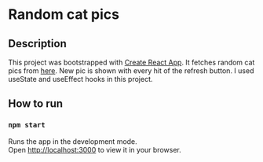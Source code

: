 # Random cat pics

## Description

This project was bootstrapped with [Create React App](https://github.com/facebook/create-react-app). It fetches random cat pics from [here](https://thatcopy.pw/catapi/). New pic is shown with every hit of the refresh button. I used useState and useEffect hooks in this project.


## How to run

### `npm start`

Runs the app in the development mode.\
Open [http://localhost:3000](http://localhost:3000) to view it in your browser.

 
